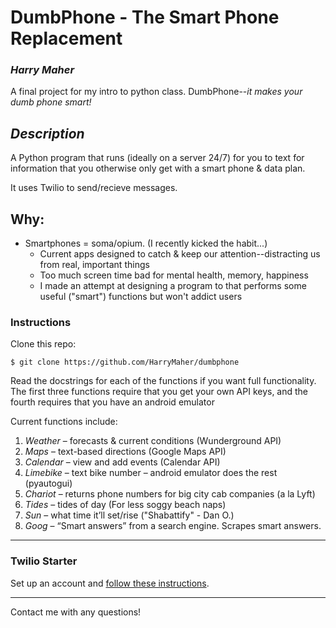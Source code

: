 # DumbPhone - The Smart Phone Replacement


### *Harry Maher* ###

A final project for my intro to python class. 
DumbPhone--*it makes your dumb phone smart!*


## *Description* ##

A Python program that runs (ideally on a server 24/7) for you to text for information
that you otherwise only get with a smart phone & data plan.

It uses Twilio to send/recieve messages.

## Why: ##
- Smartphones = soma/opium. (I recently kicked the habit...)
  - Current apps designed to catch & keep our attention--distracting us from real, important things
  - Too much screen time bad for mental health, memory, happiness
  - I made an attempt at designing a program to that performs some useful ("smart") functions but won't addict users

### Instructions ###

Clone this repo:
```
$ git clone https://github.com/HarryMaher/dumbphone
```

Read the docstrings for each of the functions if you want full functionality.
The first three functions require that you get your own API keys,
and the fourth requires that you have an android emulator

Current functions include:
1. *Weather* –  forecasts & current conditions (Wunderground API)
2. *Maps* – text-based directions (Google Maps API)
3. *Calendar* – view and add events (Calendar API)
4. *Limebike* – text bike number – android emulator does the rest (pyautogui)
5. *Chariot* – returns phone numbers for big city cab companies (a la Lyft)
6. *Tides* – tides of day (For less soggy beach naps)
7. *Sun* – what time it’ll set/rise ("Shabattify" - Dan O.)
8. *Goog* – “Smart answers” from a search engine. Scrapes smart answers.

--------- 
### Twilio Starter ###

Set up an account and [follow these instructions](https://www.youtube.com/watch?v=cZeCz_QOoXw). 

---------

Contact me with any questions!